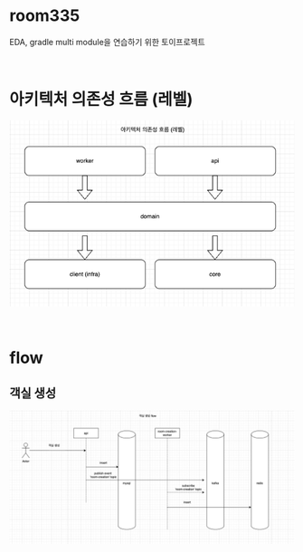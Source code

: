 # room335

EDA, gradle multi module을 연습하기 위한 토이프로젝트

<br/>

# 아키텍처 의존성 흐름 (레벨)

![1](./images/1.png)

<br/>

# flow

## 객실 생성

![1](./images/2.png)